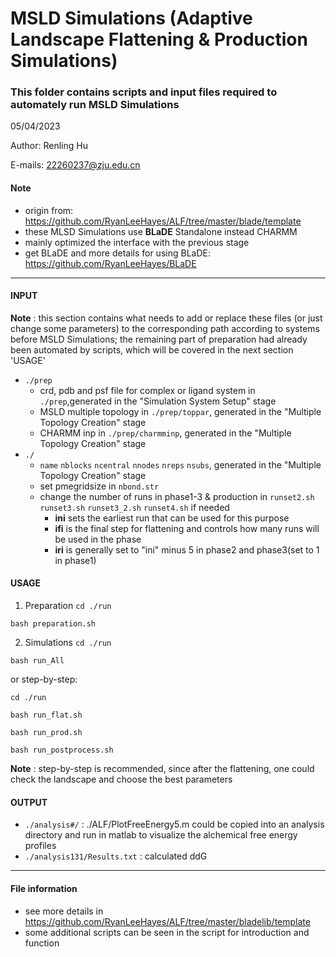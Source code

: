 # MSLD Simulations (Adaptive Landscape Flattening & Production Simulations)

### This folder contains scripts and input files required to automately run MSLD Simulations

05/04/2023

Author: Renling Hu

E-mails: 22260237@zju.edu.cn

#### Note
 - origin from: https://github.com/RyanLeeHayes/ALF/tree/master/blade/template
 - these MLSD Simulations use **BLaDE** Standalone instead CHARMM
 - mainly optimized the interface with the previous stage
 - get BLaDE and more details for using BLaDE: https://github.com/RyanLeeHayes/BLaDE

---
#### INPUT
**Note** : this section contains what needs to add or replace these files (or just change some parameters) to the corresponding path according to systems before MSLD Simulations; the remaining part of preparation had already been automated by scripts, which will be covered in the next section 'USAGE'
 - `./prep`
    - crd, pdb and psf file for complex or ligand system in `./prep`,generated in the "Simulation System Setup" stage
    - MSLD multiple topology in `./prep/toppar`, generated in the "Multiple Topology Creation" stage
    - CHARMM inp in `./prep/charmminp`, generated in the "Multiple Topology Creation" stage
 - `./`
    - `name` `nblocks` `ncentral` `nnodes` `nreps` `nsubs`, generated in the "Multiple Topology Creation" stage
    - set pmegridsize in `nbond.str`
    - change the number of runs in phase1-3 & production in `runset2.sh` `runset3.sh` `runset3_2.sh` `runset4.sh` if needed
       - **ini** sets the earliest run that can be used for this purpose
       - **ifi** is the final step for flattening and controls how many runs will be used in the phase
       - **iri** is generally set to "ini" minus 5 in phase2 and phase3(set to 1 in phase1)
 

#### USAGE
1. Preparation
`cd ./run`

`bash preparation.sh`

2. Simulations
`cd ./run`

`bash run_All`

or step-by-step:

`cd ./run`

`bash run_flat.sh`

`bash run_prod.sh`

`bash run_postprocess.sh`

**Note** : step-by-step is recommended, since after the flattening, one could check the landscape and choose the best parameters

#### OUTPUT
 - `./analysis#/` : ./ALF/PlotFreeEnergy5.m could be copied into an analysis directory and run in matlab to visualize the alchemical free energy profiles
 - `./analysis131/Results.txt` : calculated ddG

---
#### File information
 - see more details in https://github.com/RyanLeeHayes/ALF/tree/master/bladelib/template
 - some additional scripts can be seen in the script for introduction and function
